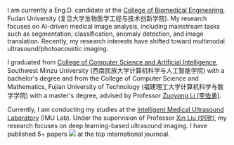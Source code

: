 I am currently a Eng.D. candidate at the [College of Biomedical Engineering](https://bme-college.fudan.edu.cn/main.htm), Fudan University (复旦大学生物医学工程与技术创新学院). My research focuses on AI-driven medical image analysis, including mainstream tasks such as segmentation, classification, anomaly detection, and image translation. Recently, my research interests have shifted toward multimodal ultrasound/photoacoustic imaging.

I graduated from [College of Computer Science and Artificial Intelligence](https://jkxy.swun.edu.cn/), Southwest Minzu University (西南民族大学计算机科学与人工智能学院) with a bachelor's degree and from the College of Computer Science and Mathematics, Fujian University of Technology (福建理工大学计算机科学与数学学院) with a master's degree, advised by Professor [Zuoyong Li (李佐勇)](https://jsj.mju.edu.cn/2025/0227/c6122a195672/page.htm).

Currently, I am conducting my studies at the [Intelligent Medical Ultrasound Laboratory](https://imu.fudan.edu.cn/index.htm) (IMU Lab). Under the supervision of Professor [Xin Liu (刘欣)](https://faet.fudan.edu.cn/e4/8f/c23899a255119/page.htm), my research focuses on deep learning-based ultrasound imaging. I have published 5+ papers <a href='https://scholar.google.com/citations?user=srI1hRMAAAAJ&hl=zh-CN'><img src="https://img.shields.io/endpoint?logo=Google%20Scholar&url=https%3A%2F%2Fcdn.jsdelivr.net%2Fgh%2FLQH89757%2Flinqinghua.github.io@google-scholar-stats%2Fgs_data_shieldsio.json&labelColor=f6f6f6&color=9cf&style=flat&label=citations"></a> at the top international journoal.

